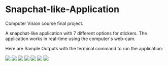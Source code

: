 # Snapchat-like-Application
Computer Vision course final project.

A snapchat-like application with 7 different options for stickers. The application works in real-time using the computer's web-cam. 

Here are Sample Outputs with the terminal command to run the application: 

![](Output_Images/Flower.png)
![](Output_Images/Dog.png)
![](Output_Images/Glasses.png)
![](Output_Images/Hearts.png)
![](Output_Images/Beard.png)
![](Output_Images/Pig.png)
![](Output_Images/Lips.png)
